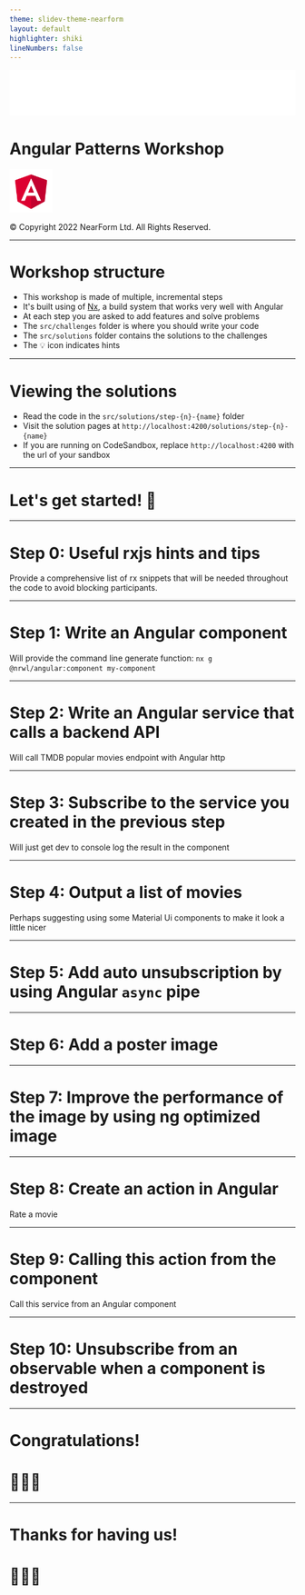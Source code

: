 ```yaml
---
theme: slidev-theme-nearform
layout: default
highlighter: shiki
lineNumbers: false
---
```


<img class=logo src="/images/nearform.svg">

# Angular Patterns Workshop

<img src="/images/angular.svg" style="width: 15%;">

<div class="copyright">

© Copyright 2022 NearForm Ltd. All Rights Reserved.

</div>

---

# Workshop structure

<div class="dense">

- This workshop is made of multiple, incremental steps
- It's built using of [Nx](https://nx.dev), a build system that works very well with Angular
- At each step you are asked to add features and solve problems
- The `src/challenges` folder is where you should write your code
- The `src/solutions` folder contains the solutions to the challenges
- The 💡 icon indicates hints

</div>

---

# Viewing the solutions

<div class="dense">

- Read the code in the `src/solutions/step-{n}-{name}` folder
- Visit the solution pages at `http://localhost:4200/solutions/step-{n}-{name}`
- If you are running on CodeSandbox, replace `http://localhost:4200` with the url of your sandbox

</div>

---

<div class="slidev-layout intro">

# Let's get started! 🚀

</div>

---

# Step 0: Useful rxjs hints and tips 

Provide a comprehensive list of rx snippets that will be needed throughout the code to avoid blocking participants.

---

# Step 1: Write an Angular component

Will provide the command line generate function: `nx g @nrwl/angular:component my-component`

---

# Step 2: Write an Angular service that calls a backend API

Will call TMDB popular movies endpoint with Angular http

---

# Step 3: Subscribe to the service you created in the previous step

Will just get dev to console log the result in the component

---

# Step 4: Output a list of movies

Perhaps suggesting using some Material Ui components to make it look a little nicer

---

# Step 5: Add auto unsubscription by using Angular `async` pipe

---

# Step 6: Add a poster image

---

# Step 7: Improve the performance of the image by using ng optimized image

---

# Step 8: Create an action in Angular

Rate a movie

---

# Step 9: Calling this action from the component

Call this service from an Angular component

---

# Step 10: Unsubscribe from an observable when a component is destroyed

---

<div class="slidev-layout intro">

# Congratulations!

# 👏👏👏

</div>

---

<div class="slidev-layout intro">

# Thanks for having us!

# 🙏🙏🙏

</div>
